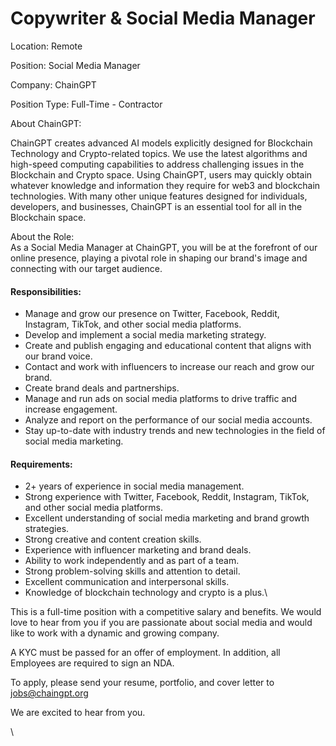# Copywriter & Social Media Manager

Location: Remote

Position: Social Media Manager

Company: ChainGPT&#x20;

Position Type: Full-Time - Contractor

About ChainGPT: &#x20;

ChainGPT creates advanced AI models explicitly designed for Blockchain Technology and Crypto-related topics. We use the latest algorithms and high-speed computing capabilities to address challenging issues in the Blockchain and Crypto space. Using ChainGPT, users may quickly obtain whatever knowledge and information they require for web3 and blockchain technologies. With many other unique features designed for individuals, developers, and businesses, ChainGPT is an essential tool for all in the Blockchain space.



About the Role:\
As a Social Media Manager at ChainGPT, you will be at the forefront of our online presence, playing a pivotal role in shaping our brand's image and connecting with our target audience.

#### Responsibilities:

* Manage and grow our presence on Twitter, Facebook, Reddit, Instagram, TikTok, and other social media platforms.
* Develop and implement a social media marketing strategy.
* Create and publish engaging and educational content that aligns with our brand voice.
* Contact and work with influencers to increase our reach and grow our brand.
* Create brand deals and partnerships.
* Manage and run ads on social media platforms to drive traffic and increase engagement.
* Analyze and report on the performance of our social media accounts.
* Stay up-to-date with industry trends and new technologies in the field of social media marketing.

#### Requirements:

* 2+ years of experience in social media management.
* Strong experience with Twitter, Facebook, Reddit, Instagram, TikTok, and other social media platforms.
* Excellent understanding of social media marketing and brand growth strategies.
* Strong creative and content creation skills.
* Experience with influencer marketing and brand deals.
* Ability to work independently and as part of a team.
* Strong problem-solving skills and attention to detail.
* Excellent communication and interpersonal skills.
* Knowledge of blockchain technology and crypto is a plus.\


This is a full-time position with a competitive salary and benefits. We would love to hear from you if you are passionate about social media and would like to work with a dynamic and growing company.

A KYC must be passed for an offer of employment. In addition, all Employees are required to sign an NDA.

To apply, please send your resume, portfolio, and cover letter to jobs@chaingpt.org

We are excited to hear from you.

\
